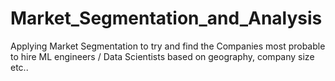 # Market_Segmentation_and_Analysis
Applying Market Segmentation to try and find the Companies most probable to hire ML engineers / Data Scientists based on geography, company size etc..
